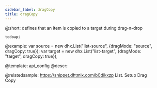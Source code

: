 ```yaml
---
sidebar_label: dragCopy
title: dragCopy
---          
```


@short: defines that an item is copied to a target during drag-n-drop

```todoapi ```

@example: 
var source = new dhx.List("list-source", {dragMode: "source", dragCopy: true});
var target = new dhx.List("list-target", {dragMode: "target", dragCopy: true});


@template:	api_config
@descr: 

@relatedsample: https://snippet.dhtmlx.com/b0dikxzp	List. Setup Drag Copy

